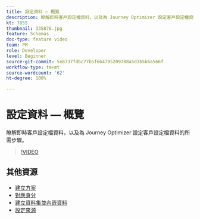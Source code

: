 ```yaml
---
title: 設定資料 — 概覽
description: 瞭解即時客戶設定檔資料，以及為 Journey Optimizer 設定客戶設定檔資料的所需步驟。
kt: 7855
thumbnail: 335878.jpg
feature: Schemas
doc-type: feature video
team: PM
role: Developer
level: Beginner
source-git-commit: 5e8737fdbc77b5f664795209708a5d3b5b6a566f
workflow-type: tm+mt
source-wordcount: '62'
ht-degree: 100%

---
```



# 設定資料 — 概覽

瞭解即時客戶設定檔資料，以及為 Journey Optimizer 設定客戶設定檔資料的所需步驟。

>[!VIDEO](https://video.tv.adobe.com/v/335878?quality=12)

## 其他資源

* [建立方案](/help/set-up-data/create-schema.md)
* [對應身分](/help/set-up-data/map-identities.md)
* [建立資料集並內嵌資料](/help/set-up-data/create-datasets-and-ingest-data.md)
* [設定來源](/help/set-up-data/configure-source-connectors.md)
